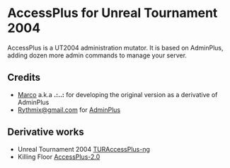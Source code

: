 # AccessPlus for Unreal Tournament 2004

AccessPlus is a UT2004 administration mutator. It is based on AdminPlus, adding dozen more admin commands to manage your server.

## Credits

* [Marco](https://github.com/Marco888) a.k.a **.:..:** for developing the original version as a derivative of AdminPlus
* Rythmix@gmail.com for [AdminPlus](http://planetunreal.gamespy.com/View1dde.html?view=UT2004Files.Detail&id=705)

## Derivative works

* Unreal Tournament 2004 [TURAccessPlus-ng](https://github.com/0xC0ncord/TURAccessPlus-ng)
* Killing Floor [AccessPlus-2.0](https://github.com/weebskin/AccessPlus-2.0)
